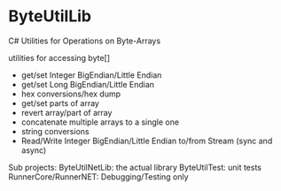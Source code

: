 # ByteUtilLib
C# Utilities for Operations on Byte-Arrays

utilities for accessing byte[] 
  - get/set Integer BigEndian/Little Endian
  - get/set Long BigEndian/Little Endian
  - hex conversions/hex dump
  - get/set parts of array
  - revert array/part of array
  - concatenate multiple arrays to a single one
  - string conversions
  - Read/Write Integer BigEndian/Little Endian to/from Stream (sync and async)

Sub projects:
  ByteUtilNetLib: the actual library
  ByteUtilTest: unit tests
  RunnerCore/RunnerNET: Debugging/Testing only